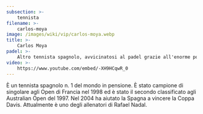 ```yaml
---
subsection: >-
    tennista
filename: >-
    carlos-moya
image: /images/wiki/vip/carlos-moya.webp
title: >-
    Carlos Moya
padel: >-
    Altro tennista spagnolo, avvicinatosi al padel grazie all'enorme popolarità di questo sport nella penisola iberica. Risalgono a motli anni fa immagini che lo ritraggono in campo con il campione Juan Martin Diaz, ed altre immagini in cui si allena per giocare sempre meglio.
video: >-
    https://www.youtube.com/embed/-XH9HCqwR_0
---
```

È un tennista spagnolo n. 1 del mondo in pensione. È stato campione di singolare agli Open di Francia nel 1998 ed è stato il secondo classificato agli Australian Open del 1997. Nel 2004 ha aiutato la Spagna a vincere la Coppa Davis. Attualmente è uno degli allenatori di Rafael Nadal.